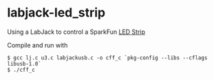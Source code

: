 # labjack-led_strip
Using a LabJack to control a SparkFun [LED Strip](https://www.sparkfun.com/products/12025)

Compile and run with 
```
$ gcc lj.c u3.c labjackusb.c -o cff_c `pkg-config --libs --cflags libusb-1.0`
$ ./cff_c
```

